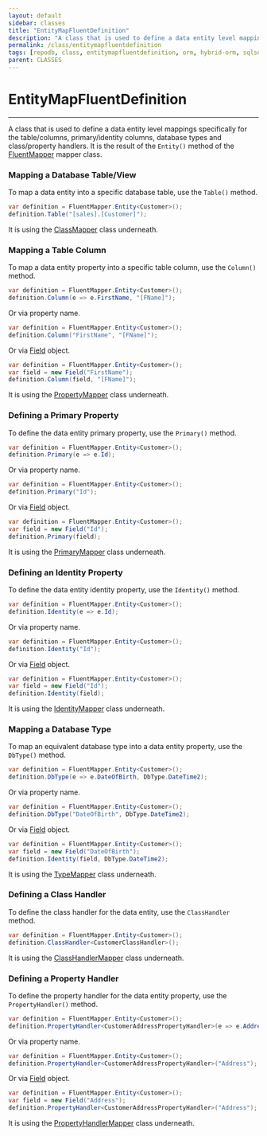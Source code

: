 ```yaml
---
layout: default
sidebar: classes
title: "EntityMapFluentDefinition"
description: "A class that is used to define a data entity level mappings (i.e.: Table, Column, Primary, Identity, DB Type and Class/Property Handler)."
permalink: /class/entitymapfluentdefinition
tags: [repodb, class, entitymapfluentdefinition, orm, hybrid-orm, sqlserver, sqlite, mysql, postgresql]
parent: CLASSES
---
```


# EntityMapFluentDefinition

---

A class that is used to define a data entity level mappings specifically for the table/columns, primary/identity columns, database types and class/property handlers. It is the result of the `Entity()` method of the [FluentMapper](/mapper/fluentmapper) mapper class.

### Mapping a Database Table/View

To map a data entity into a specific database table, use the `Table()` method.

```csharp
var definition = FluentMapper.Entity<Customer>();
definition.Table("[sales].[Customer]");
```

It is using the [ClassMapper](/mapper/classmapper) class underneath.

### Mapping a Table Column

To map a data entity property into a specific table column, use the `Column()` method.

```csharp
var definition = FluentMapper.Entity<Customer>();
definition.Column(e => e.FirstName, "[FName]");
```

Or via property name.

```csharp
var definition = FluentMapper.Entity<Customer>();
definition.Column("FirstName", "[FName]");
```

Or via [Field](/class/field) object.

```csharp
var definition = FluentMapper.Entity<Customer>();
var field = new Field("FirstName");
definition.Column(field, "[FName]");
```

It is using the [PropertyMapper](/mapper/propertymapper) class underneath.

### Defining a Primary Property

To define the data entity primary property, use the `Primary()` method.

```csharp
var definition = FluentMapper.Entity<Customer>();
definition.Primary(e => e.Id);
```

Or via property name.

```csharp
var definition = FluentMapper.Entity<Customer>();
definition.Primary("Id");
```

Or via [Field](/class/field) object.

```csharp
var definition = FluentMapper.Entity<Customer>();
var field = new Field("Id");
definition.Primary(field);
```

It is using the [PrimaryMapper](/mapper/primarymapper) class underneath.

### Defining an Identity Property

To define the data entity identity property, use the `Identity()` method.

```csharp
var definition = FluentMapper.Entity<Customer>();
definition.Identity(e => e.Id);
```

Or via property name.

```csharp
var definition = FluentMapper.Entity<Customer>();
definition.Identity("Id");
```

Or via [Field](/class/field) object.

```csharp
var definition = FluentMapper.Entity<Customer>();
var field = new Field("Id");
definition.Identity(field);
```

It is using the [IdentityMapper](/mapper/identitymapper) class underneath.

### Mapping a Database Type

To map an equivalent database type into a data entity property, use the `DbType()` method.

```csharp
var definition = FluentMapper.Entity<Customer>();
definition.DbType(e => e.DateOfBirth, DbType.DateTime2);
```

Or via property name.

```csharp
var definition = FluentMapper.Entity<Customer>();
definition.DbType("DateOfBirth", DbType.DateTime2);
```

Or via [Field](/class/field) object.

```csharp
var definition = FluentMapper.Entity<Customer>();
var field = new Field("DateOfBirth");
definition.Identity(field, DbType.DateTime2);
```

It is using the [TypeMapper](/mapper/typemapper) class underneath.

### Defining a Class Handler

To define the class handler for the data entity, use the `ClassHandler` method.

```csharp
var definition = FluentMapper.Entity<Customer>();
definition.ClassHandler<CustomerClassHandler>();
```

It is using the [ClassHandlerMapper](/mapper/classhandlermapper) class underneath.

### Defining a Property Handler

To define the property handler for the data entity property, use the `PropertyHandler()` method.

```csharp
var definition = FluentMapper.Entity<Customer>();
definition.PropertyHandler<CustomerAddressPropertyHandler>(e => e.Address);
```

Or via property name.

```csharp
var definition = FluentMapper.Entity<Customer>();
definition.PropertyHandler<CustomerAddressPropertyHandler>("Address");
```

Or via [Field](/class/field) object.

```csharp
var definition = FluentMapper.Entity<Customer>();
var field = new Field("Address");
definition.PropertyHandler<CustomerAddressPropertyHandler>("Address");
```

It is using the [PropertyHandlerMapper](/mapper/propertyhandlermapper) class underneath.

